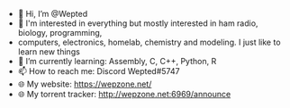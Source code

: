 - 👋 Hi, I’m @Wepted
- 👀 I'm interested in everything but mostly interested in ham radio, biology, programming, 
- computers, electronics, homelab, chemistry and modeling. I just like to learn new things
- 🌱 I’m currently learning: Assembly, C, C++, Python, R
- 📫 How to reach me: Discord Wepted#5747
- 🌐 My website: https://wepzone.net/
- 🌐 My torrent tracker: http://wepzone.net:6969/announce
